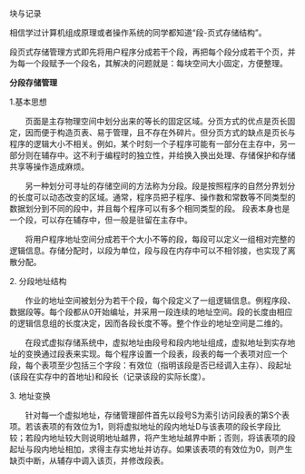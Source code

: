 <p>
    块与记录
</p>
<p>
    相信学过计算机组成原理或者操作系统的同学都知道“段-页式存储结构”。
</p>
<p>
    段页式存储管理方式即先将用户程序分成若干个段，再把每个段分成若干个页，并为每一个段赋予一个段名，其解决的问题就是：每块空间大小固定，方便整理。
</p>
<p>
    <strong>分段存储管理</strong>
</p>
<p>
    1.基本思想
</p>
<p>
    &nbsp;&nbsp;&nbsp;&nbsp;&nbsp; &nbsp;页面是主存物理空间中划分出来的等长的固定区域。分页方式的优点是页长固定，因而便于构造页表、易于管理，且不存在外碎片。但分页方式的缺点是页长与程序的逻辑大小不相关。例如，某个时刻一个子程序可能有一部分在主存中，另一部分则在辅存中。这不利于编程时的独立性，并给换入换出处理、存储保护和存储共享等操作造成麻烦。
</p>
<p>
    &nbsp;&nbsp;&nbsp;&nbsp;&nbsp; &nbsp;另一种划分可寻址的存储空间的方法称为分段。段是按照程序的自然分界划分的长度可以动态改变的区域。通常，程序员把子程序、操作数和常数等不同类型的数据划分到不同的段中，并且每个程序可以有多个相同类型的段。 段表本身也是一个段，可以存在辅存中，但一般是驻留在主存中。
</p>
<p>
    &nbsp;&nbsp;&nbsp;&nbsp;&nbsp; &nbsp;将用户程序地址空间分成若干个大小不等的段，每段可以定义一组相对完整的逻辑信息。存储分配时，以段为单位，段与段在内存中可以不相邻接，也实现了离散分配。
</p>
<p>
    2.&nbsp;分段地址结构
</p>
<p>
    &nbsp;&nbsp;&nbsp;&nbsp;&nbsp; &nbsp;作业的地址空间被划分为若干个段，每个段定义了一组逻辑信息。例程序段、数据段等。每个段都从0开始编址，并采用一段连续的地址空间。段的长度由相应的逻辑信息组的长度决定，因而各段长度不等。整个作业的地址空间是二维的。
</p>
<p>
    &nbsp;&nbsp;&nbsp;&nbsp;&nbsp; &nbsp;在段式虚拟存储系统中，虚拟地址由段号和段内地址组成，虚拟地址到实存地址的变换通过段表来实现。每个程序设置一个段表，段表的每一个表项对应一个段，每个表项至少包括三个字段：有效位（指明该段是否已经调入主存）、段起址(该段在实存中的首地址)和段长（记录该段的实际长度）。
</p>
<p>
    3.&nbsp;地址变换
</p>
<p>
    &nbsp;&nbsp;&nbsp;&nbsp;&nbsp;&nbsp;&nbsp;针对每一个虚拟地址，存储管理部件首先以段号S为索引访问段表的第S个表项。若该表项的有效位为1，则将虚拟地址的段内地址D与该表项的段长字段比较；若段内地址较大则说明地址越界，将产生地址越界中断；否则，将该表项的段起址与段内地址相加，求得主存实地址并访存。如果该表项的有效位为0，则产生缺页中断，从辅存中调入该页，并修改段表。
</p>
<p>
    <br/>
</p>